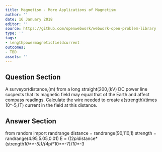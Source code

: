 ```yaml
---
title: Magnetism - More Applications of Magnetism
author: ''
date: 16 January 2018
editor: ''
source: https://github.com/openwebwork/webwork-open-problem-library
type: ''
tags:
- lengthpowermagneticfieldcurrent
outcomes:
- TBD
assets: ''
---
```


## Question Section 

A surveyor(distance,(m) from a long straight(200,(kV) DC power line suspects that its magnetic field may equal that of the Earth and affect compass readings.
Calculate the wire needed to create a(strength)(times 10^-5,(T) current in the field at this distance.



## Answer Section

from random import randrange
distance = randrange(90,110,1)
strength = randrange(4.95,5.05,0.01)
E = ((2*pi*distance*(strength*10**-5))/(4*pi*10**-7))*10**-3